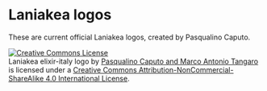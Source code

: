Laniakea logos
==============

These are current official Laniakea logos, created by Pasqualino Caputo.

<a rel="license" href="http://creativecommons.org/licenses/by-nc-sa/4.0/"><img alt="Creative Commons License" style="border-width:0" src="https://i.creativecommons.org/l/by-nc-sa/4.0/88x31.png" /></a><br /><span xmlns:dct="http://purl.org/dc/terms/" property="dct:title">Laniakea elixir-italy logo</span> by <a xmlns:cc="http://creativecommons.org/ns#" href="https://github.com/Laniakea-elixir-it/branding/tree/master/laniakea" property="cc:attributionName" rel="cc:attributionURL">Pasqualino Caputo and Marco Antonio Tangaro</a> is licensed under a <a rel="license" href="http://creativecommons.org/licenses/by-nc-sa/4.0/">Creative Commons Attribution-NonCommercial-ShareAlike 4.0 International License</a>.
